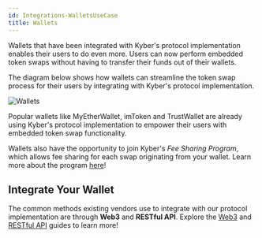 ```yaml
---
id: Integrations-WalletsUseCase
title: Wallets
---
```

Wallets that have been integrated with Kyber's protocol implementation enables their users to do even more. Users can now perform embedded token swaps without having to transfer their funds out of their wallets.

The diagram below shows how wallets can streamline the token swap process for their users by integrating with Kyber's protocol implementation.

![Wallets](/uploads/wallets.png "Wallets")

Popular wallets like MyEtherWallet, imToken and TrustWallet are already using Kyber's protocol implementation to empower their users with embedded token swap functionality.

Wallets also have the opportunity to join Kyber's *Fee Sharing Program*, which allows fee sharing for each swap originating from your wallet. Learn more about the program [here](integrations-feesharing.md)!

## Integrate Your Wallet
The common methods existing vendors use to integrate with our protocol implementation are through **Web3** and  **RESTful API**. Explore the [Web3](integrations-web3guide.md) and [RESTful API](integrations-restfulapiguide.md) guides to learn more!
